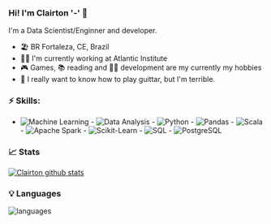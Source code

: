 ### Hi! I'm Clairton '-' 👋

I'm a Data Scientist/Enginner and developer. 

- 🏖 BR Fortaleza, CE, Brazil
- 👨‍💼 I'm currently working at Atlantic Institute 
- 🎮 Games, 📚 reading and 👨‍💻 development are my currently my hobbies
- 🎸 I really want to know how to play guittar, but I'm terrible.

### ⚡ Skills:

- ![Machine Learning](https://img.shields.io/badge/-Machine%20Learning-brightgreen) - ![Data Analysis](https://img.shields.io/badge/-Data%20Analysis-blue) - ![Python](https://img.shields.io/badge/-Python-yellow?logo=python) - ![Pandas](https://img.shields.io/badge/-Pandas-%23130655?logo=pandas) - ![Scala](https://img.shields.io/badge/-Scala-%23dd3532?logo=scala) - ![Apache Spark](https://img.shields.io/badge/-Apache%20Spark-%23444444?logo=apachespark) - ![Scikit-Learn](https://img.shields.io/badge/-scikit--learn-%23ffff?logo=scikitlearn) - ![SQL](https://img.shields.io/badge/-SQL-%232596be) - ![PostgreSQL](https://img.shields.io/badge/-PostgreSQL-%23326691?logo=postgresql&logoColor=white)

### 📈 Stats 
 
[![Clairton github stats](https://github-readme-stats.vercel.app/api?username=clairtonm&theme=gruvbox&&count_private=true&show_icons=true)](https://github.com/clairtonm/github-readme-stats)

### 💡  Languages 
![languages](https://github-readme-stats.vercel.app/api/top-langs/?username=clairtonm&hide=scss&layout=compact&theme=gruvbox)